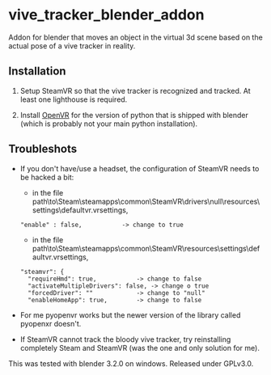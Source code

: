 # vive_tracker_blender_addon
Addon for blender that moves an object in the virtual 3d scene based on the actual pose of a vive tracker in reality.

## Installation

1. Setup SteamVR so that the vive tracker is recognized and tracked. At least one lighthouse is required.

2. Install [OpenVR](https://github.com/cmbruns/pyopenvr "openvr library on github") for the version of python that is shipped with blender (which is probably not your main python installation).

## Troubleshots

* If you don't have/use a headset, the configuration of SteamVR needs to be hacked a bit:
	- in the file path\to\Steam\steamapps\common\SteamVR\drivers\null\resources\settings\defaultvr.vrsettings,
	```
	"enable" : false,			-> change to true
	```

	- in the file path\to\Steam\steamapps\common\SteamVR\resources\settings\defaultvr.vrsettings,
	```
	"steamvr": {
	  "requireHmd": true,			-> change to false
	  "activateMultipleDrivers": false,	-> change o true
	  "forcedDriver": ""			-> change to "null"
	  "enableHomeApp": true,		-> change to false
	```

* For me pyopenvr works but the newer version of the library called pyopenxr doesn't.

* If SteamVR cannot track the bloody vive tracker, try reinstalling completely Steam and SteamVR (was the one and only solution for me).

This was tested with blender 3.2.0 on windows.
Released under GPLv3.0.
